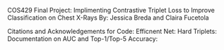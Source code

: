 COS429 Final Project: Implimenting Contrastive Triplet Loss to Improve Classification on Chest X-Rays
By: Jessica Breda and Claira Fucetola


Citations and Acknowledgements for Code:
Efficnent Net: 
Hard Triplets:
Documentation on AUC and Top-1/Top-5 Accuracy:
